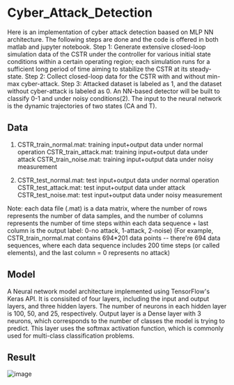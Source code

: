 # Cyber_Attack_Detection

Here is an implementation of cyber attack detection baased on MLP NN architecture.
The following steps are done and the code is offered in both matlab and jupyter notebook.
Step 1: Generate extensive closed-loop simulation data of the CSTR under the controller for various initial state conditions within a certain operating region; each simulation runs for a sufficient long period of time aiming to stabilize the CSTR at its steady-state. 
Step 2: Collect closed-loop data for the CSTR with and without min-max cyber-attack. 
Step 3: Attacked dataset is labeled as 1, and the dataset without cyber-attack is labeled as 0. An NN-based detector will be built to classify 0-1 and under noisy conditions(2). The input to the neural network is the dynamic trajectories of two states (CA and T).

## Data ##

1. CSTR_train_normal.mat: training input+output data under normal operation
CSTR_train_attack.mat: training input+output data under attack
CSTR_train_noise.mat: training input+output data under noisy measurement

2. CSTR_test_normal.mat: test input+output data under normal operation
CSTR_test_attack.mat: test input+output data under attack
CSTR_test_noise.mat: test input+output data under noisy measurement

Note: each data file (.mat) is a data matrix, where the number of rows represents the number of data samples, and the number of columns represents the number of time steps within each data sequence + last column is the output label: 0-no attack, 1-attack, 2-noise)
(For example, CSTR_train_normal.mat contains 694*201 data points -- there're 694 data sequences, where each data sequence includes 200 time steps (or called elements), and the last column = 0 represents no attack)

## Model ##

A Neural network model architecture implemented using TensorFlow's Keras API. It is consisited of four layers, including the input and output layers, and three hidden layers. The number of neurons in each hidden layer is 100, 50, and 25, respectively. Output layer is a Dense layer with 3 neurons, which corresponds to the number of classes the model is trying to predict. This layer uses the softmax activation function, which is commonly used for multi-class classification problems.

## Result ##


![image](https://user-images.githubusercontent.com/128442592/236099734-dc080c86-aaa1-4b31-a842-365e57043d8f.png)






